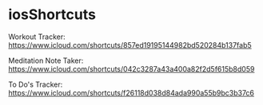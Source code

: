 # iosShortcuts

Workout Tracker: 
https://www.icloud.com/shortcuts/857ed19195144982bd520284b137fab5


Meditation Note Taker: 
https://www.icloud.com/shortcuts/042c3287a43a400a82f2d5f615b8d059

To Do's Tracker: 
https://www.icloud.com/shortcuts/f26118d038d84ada990a55b9bc3b37c6



